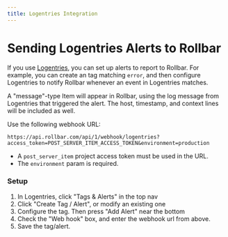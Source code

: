 ```yaml
---
title: Logentries Integration
---
```

# Sending Logentries Alerts to Rollbar

If you use [Logentries](https://logentries.com), you can set up alerts
to report to Rollbar. For example, you can create an tag matching
`error`, and then configure Logentries to notify Rollbar whenever an
event in Logentries matches.

A "message"-type Item will appear in Rollbar, using the log message from
Logentries that triggered the alert. The host, timestamp, and context
lines will be included as well.

Use the following webhook URL:

    https://api.rollbar.com/api/1/webhook/logentries?access_token=POST_SERVER_ITEM_ACCESS_TOKEN&environment=production

-   A `post_server_item` project access token must be used in the URL.
-   The `environment` param is required.

### Setup

1.  In Logentries, click "Tags & Alerts" in the top nav
2.  Click "Create Tag / Alert", or modify an existing one
3.  Configure the tag. Then press "Add Alert" near the bottom
4.  Check the "Web hook" box, and enter the webhook url from above.
5.  Save the tag/alert.
